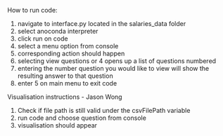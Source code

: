 How to run code:
1. navigate to interface.py located in the salaries_data folder
2. select anoconda interpreter
3. click run on code
4. select a menu option from console
5. corresponding action should happen
6. selecting view questions or 4 opens up a list of questions numbered
7. entering the number question you would like to view will show the resulting answer to that question
8. enter 5 on main menu to exit code

Visualisation instructions - Jason Wong
1. Check if file path is still valid under the csvFilePath variable
2. run code and choose question from console
3. visualisation should appear